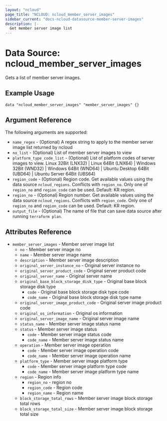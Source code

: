 ```yaml
---
layout: "ncloud"
page_title: "NCLOUD: ncloud_member_server_images"
sidebar_current: "docs-ncloud-datasource-member-server-images"
description: |-
  Get member server image list
---
```


# Data Source: ncloud_member_server_images

Gets a list of member server images.

## Example Usage

```hcl
data "ncloud_member_server_images" "member_server_images" {}
```

## Argument Reference

The following arguments are supported:

* `name_regex` - (Optional) A regex string to apply to the member server image list returned by ncloud
* `no_list` - (Optional) List of member server images to view
* `platform_type_code_list` - (Optional) List of platform codes of server images to view. Linux 32Bit (LNX32) | Linux 64Bit (LNX64) | Windows 32Bit (WND32) | Windows 64Bit (WND64) | Ubuntu Desktop 64Bit (UBD64) | Ubuntu Server 64Bit (UBS64)
* `region_code` - (Optional) Region code. Get available values using the data source `ncloud_regions`.
    Conflicts with `region_no`. Only one of `region_no` and `region_code` can be used.
    Default: KR region.
* `region_no` - (Optional) Region number. Get available values using the data source `ncloud_regions`.
    Conflicts with `region_code`. Only one of `region_no` and `region_code` can be used.
    Default: KR region.
* `output_file` - (Optional) The name of file that can save data source after running `terraform plan`.

## Attributes Reference

* `member_server_images` - Member server image list
    * `no` - Member server image no
    * `name` - Member server image name
    * `description` - Member server image description
    * `original_server_instance_no` - Original server instance no
    * `original_server_product_code` - Original server product code
    * `original_server_name` - Original server name
    * `original_base_block_storage_disk_type` - Original base block storage disk type
        * `code` - Original base block storage disk type code
        * `code_name` - Original base block storage disk type name
    * `original_server_image_product_code` - Original server image product code
    * `original_os_information` - Original os information
    * `original_server_image_name` - Original server image name
    * `status_name` - Member server image status name
    * `status` - Member server image status
        * `code` - Member server image status code
        * `code_name` - Member server image status name
    * `operation` - Member server image operation
        * `code` - Member server image operation code
        * `code_name` - Member server image operation name
    * `platform_type` - Member server image platform type
        * `code` - Member server image platform type code
        * `code_name` - Member server image platform type name
    * `region` - Region info
        * `region_no` - region no
        * `region_code` - Region code
        * `region_name` - Region name
    * `block_storage_total_rows` - Member server image block storage total rows
    * `block_storage_total_size` - Member server image block storage total size
